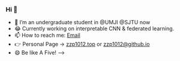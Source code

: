 ### Hi 👋

- 🌱 I’m an undergraduate student in @UMJI @SJTU now
- 😂 Currently working on interpretable CNN & federated learning.
- 📫 How to reach me: [Email](zzp1012@sjtu.edu.cn)
- 👉 Personal Page -> [zzp1012.top](http://zzp1012.top/) or [zzp1012@github.io](http://zzp1012@github.io/)
- 😄 Be like A Five! 
-->
